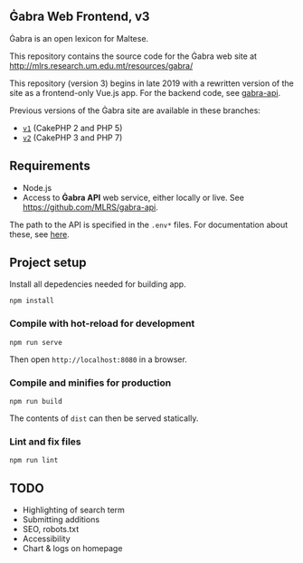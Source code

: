 Ġabra Web Frontend, v3
----------------------

Ġabra is an open lexicon for Maltese.

This repository contains the source code for the Ġabra web site at
<http://mlrs.research.um.edu.mt/resources/gabra/>

This repository (version 3) begins in late 2019 with a rewritten version of the site as a frontend-only Vue.js app.
For the backend code, see [gabra-api](https://github.com/MLRS/gabra-api).

Previous versions of the Ġabra site are available in these branches:

- [`v1`](https://github.com/MLRS/gabra-web/tree/v1) (CakePHP 2 and PHP 5)
- [`v2`](https://github.com/MLRS/gabra-web/tree/v2) (CakePHP 3 and PHP 7)

## Requirements

- Node.js
- Access to **Ġabra API** web service, either locally or live. See <https://github.com/MLRS/gabra-api>.

The path to the API is specified in the `.env*` files.
For documentation about these, see [here](https://cli.vuejs.org/guide/mode-and-env.html#environment-variables).

## Project setup

Install all depedencies needed for building app.
```
npm install
```

### Compile with hot-reload for development
```
npm run serve
```
Then open  `http://localhost:8080` in a browser.

### Compile and minifies for production
```
npm run build
```
The contents of `dist` can then be served statically.

### Lint and fix files
```
npm run lint
```

## TODO

- Highlighting of search term
- Submitting additions
- SEO, robots.txt
- Accessibility
- Chart & logs on homepage

